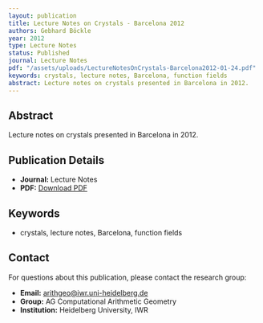 ```yaml
---
layout: publication
title: Lecture Notes on Crystals - Barcelona 2012
authors: Gebhard Böckle
year: 2012
type: Lecture Notes
status: Published
journal: Lecture Notes
pdf: "/assets/uploads/LectureNotesOnCrystals-Barcelona2012-01-24.pdf"
keywords: crystals, lecture notes, Barcelona, function fields
abstract: Lecture notes on crystals presented in Barcelona in 2012.
---
```

## Abstract

Lecture notes on crystals presented in Barcelona in 2012.

## Publication Details

- **Journal:** Lecture Notes
- **PDF:** [Download PDF](/assets/uploads/LectureNotesOnCrystals-Barcelona2012-01-24.pdf)

## Keywords

- crystals, lecture notes, Barcelona, function fields


## Contact

For questions about this publication, please contact the research group:
- **Email:** arithgeo@iwr.uni-heidelberg.de
- **Group:** AG Computational Arithmetic Geometry
- **Institution:** Heidelberg University, IWR